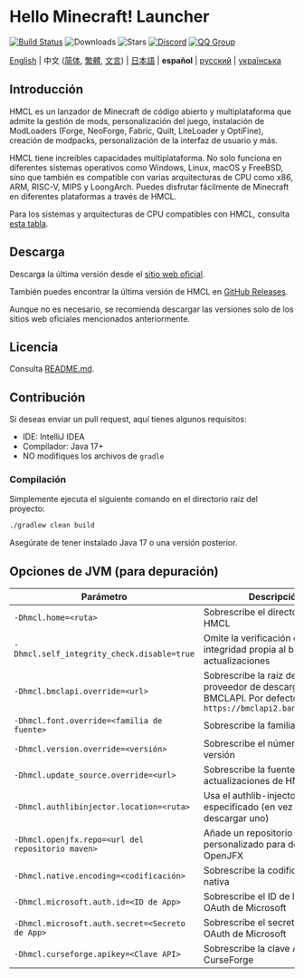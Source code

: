 # Hello Minecraft! Launcher

[![Build Status](https://ci.huangyuhui.net/job/HMCL/badge/icon?.svg)](https://ci.huangyuhui.net/job/HMCL)
![Downloads](https://img.shields.io/github/downloads/HMCL-dev/HMCL/total?style=flat)
![Stars](https://img.shields.io/github/stars/HMCL-dev/HMCL?style=flat)
[![Discord](https://img.shields.io/discord/995291757799538688.svg?label=&logo=discord&logoColor=ffffff&color=7389D8&labelColor=6A7EC2)](https://discord.gg/jVvC7HfM6U)
[![QQ Group](https://img.shields.io/badge/QQ-HMCL-bright?label=&logo=qq&logoColor=ffffff&color=1EBAFC&labelColor=1DB0EF&logoSize=auto)](https://docs.hmcl.net/groups.html)

[English](README.md) | 中文 ([简体](README_zh.md), [繁體](README_zh_Hant.md), [文言](README_lzh.md)) | [日本語](README_ja.md) |
**español** | [русский](README_ru.md) | [українська](README_uk.md)

## Introducción

HMCL es un lanzador de Minecraft de código abierto y multiplataforma que admite la gestión de mods, personalización del juego, instalación de ModLoaders (Forge, NeoForge, Fabric, Quilt, LiteLoader y OptiFine), creación de modpacks, personalización de la interfaz de usuario y más.

HMCL tiene increíbles capacidades multiplataforma. No solo funciona en diferentes sistemas operativos como Windows, Linux, macOS y FreeBSD, sino que también es compatible con varias arquitecturas de CPU como x86, ARM, RISC-V, MIPS y LoongArch. Puedes disfrutar fácilmente de Minecraft en diferentes plataformas a través de HMCL.

Para los sistemas y arquitecturas de CPU compatibles con HMCL, consulta [esta tabla](docs/PLATFORM.md).

## Descarga

Descarga la última versión desde el [sitio web oficial](https://hmcl.huangyuhui.net/download).

También puedes encontrar la última versión de HMCL en [GitHub Releases](https://github.com/HMCL-dev/HMCL/releases).

Aunque no es necesario, se recomienda descargar las versiones solo de los sitios web oficiales mencionados anteriormente.

## Licencia

Consulta [README.md](README.md#license).

## Contribución

Si deseas enviar un pull request, aquí tienes algunos requisitos:

* IDE: IntelliJ IDEA
* Compilador: Java 17+
* NO modifiques los archivos de `gradle`

### Compilación

Simplemente ejecuta el siguiente comando en el directorio raíz del proyecto:

```bash
./gradlew clean build
```

Asegúrate de tener instalado Java 17 o una versión posterior.

## Opciones de JVM (para depuración)

| Parámetro                                         | Descripción                                                                                                     |
|---------------------------------------------------|-----------------------------------------------------------------------------------------------------------------|
| `-Dhmcl.home=<ruta>`                              | Sobrescribe el directorio de HMCL                                                                               |
| `-Dhmcl.self_integrity_check.disable=true`        | Omite la verificación de integridad propia al buscar actualizaciones                                            |
| `-Dhmcl.bmclapi.override=<url>`                   | Sobrescribe la raíz de la API del proveedor de descargas BMCLAPI. Por defecto `https://bmclapi2.bangbang93.com` |
| `-Dhmcl.font.override=<familia de fuente>`        | Sobrescribe la familia de fuente                                                                                |
| `-Dhmcl.version.override=<versión>`               | Sobrescribe el número de versión                                                                                |
| `-Dhmcl.update_source.override=<url>`             | Sobrescribe la fuente de actualizaciones de HMCL                                                                |
| `-Dhmcl.authlibinjector.location=<ruta>`          | Usa el authlib-injector especificado (en vez de descargar uno)                                                  |
| `-Dhmcl.openjfx.repo=<url del repositorio maven>` | Añade un repositorio Maven personalizado para descargar OpenJFX                                                 |
| `-Dhmcl.native.encoding=<codificación>`           | Sobrescribe la codificación nativa                                                                              |
| `-Dhmcl.microsoft.auth.id=<ID de App>`            | Sobrescribe el ID de la App OAuth de Microsoft                                                                  |
| `-Dhmcl.microsoft.auth.secret=<Secreto de App>`   | Sobrescribe el secreto de la App OAuth de Microsoft                                                             |
| `-Dhmcl.curseforge.apikey=<Clave API>`            | Sobrescribe la clave API de CurseForge                                                                          |